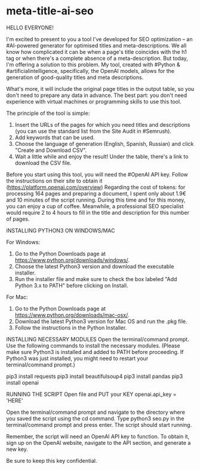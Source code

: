 # meta-title-ai-seo

HELLO EVERYONE!


I'm excited to present to you a tool I've developed for SEO optimization – an #AI-powered generator for optimised titles and meta-descriptions. We all know how complicated it can be when a page's title coincides with the h1 tag or when there's a complete absence of a meta-description. But today, I'm offering a solution to this problem.
My tool, created with #Python & #artificialintelligence, specifically, the OpenAI models, allows for the generation of good-quality titles and meta descriptions. 

What's more, it will include the original page titles in the output table, so you don't need to prepare any data in advance. The best part: you don't need experience with virtual machines or programming skills to use this tool.

The principle of the tool is simple:
1. Insert the URLs of the pages for which you need titles and descriptions (you can use the standard list from the Site Audit in #Semrush).
2. Add keywords that can be used.
3. Choose the language of generation (English, Spanish, Russian) and click "Create and Download CSV".
4. Wait a little while and enjoy the result! Under the table, there's a link to download the CSV file.

Before you start using this tool, you will need the #OpenAI API key. Follow the instructions on their site to obtain it (https://platform.openai.com/overview)
Regarding the cost of tokens: for processing 164 pages and preparing a document, I spent only about 1.9€ and 10 minutes of the script running. During this time and for this money, you can enjoy a cup of coffee. Meanwhile, a professional SEO specialist would require 2 to 4 hours to fill in the title and description for this number of pages.


INSTALLING PYTHON3 ON WINDOWS/MAC

For Windows:
1. Go to the Python Downloads page at https://www.python.org/downloads/windows/.
2. Choose the latest Python3 version and download the executable installer.
3. Run the installer file and make sure to check the box labeled "Add Python 3.x to PATH" before clicking on Install.

For Mac:
1. Go to the Python Downloads page at https://www.python.org/downloads/mac-osx/.
2. Download the latest Python3 version for Mac OS and run the .pkg file.
3. Follow the instructions in the Python Installer.

INSTALLING NECESSARY MODULES
Open the terminal/command prompt.
Use the following commands to install the necessary modules. (Please make sure Python3 is installed and added to PATH before proceeding. If Python3 was just installed, you might need to restart your terminal/command prompt.)

pip3 install requests
pip3 install beautifulsoup4
pip3 install pandas
pip3 install openai

RUNNING THE SCRIPT
Open file and PUT your KEY
openai.api_key = 'HERE'

Open the terminal/command prompt and navigate to the directory where you saved the script using the cd command.
Type python3 seo.py in the terminal/command prompt and press enter. The script should start running.

Remember, the script will need an OpenAI API key to function. 
To obtain it, sign up on the OpenAI website, navigate to the API section, and generate a new key.

Be sure to keep this key confidential.
